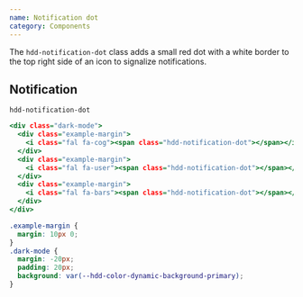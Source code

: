 ```yaml
---
name: Notification dot
category: Components
---
```


The `hdd-notification-dot` class adds a small red dot with a white border to the top right side of an icon to signalize notifications.

## Notification
`hdd-notification-dot`

```notification.html
<div class="dark-mode">
  <div class="example-margin">
    <i class="fal fa-cog"><span class="hdd-notification-dot"></span></i>
  </div>
  <div class="example-margin">
    <i class="fal fa-user"><span class="hdd-notification-dot"></span></i>
  </div>
  <div class="example-margin">
    <i class="fal fa-bars"><span class="hdd-notification-dot"></span></i>
  </div>
</div>
```

```notification.css hidden
.example-margin {
  margin: 10px 0;
}
.dark-mode {
  margin: -20px;
  padding: 20px;
  background: var(--hdd-color-dynamic-background-primary);
}
```

